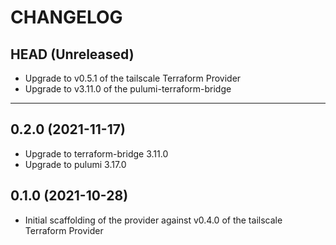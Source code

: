 CHANGELOG
=========

## HEAD (Unreleased)
* Upgrade to v0.5.1 of the tailscale Terraform Provider
* Upgrade to v3.11.0 of the pulumi-terraform-bridge

---

## 0.2.0 (2021-11-17)
* Upgrade to terraform-bridge 3.11.0
* Upgrade to pulumi 3.17.0

## 0.1.0 (2021-10-28)
* Initial scaffolding of the provider against v0.4.0 of the tailscale Terraform Provider
